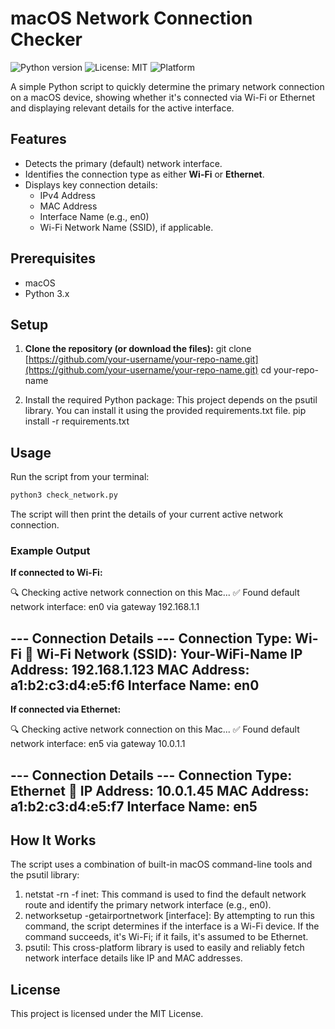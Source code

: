 
# macOS Network Connection Checker

![Python version](https://img.shields.io/badge/python-3.x-blue.svg)
![License: MIT](https://img.shields.io/badge/License-MIT-yellow.svg)
![Platform](https://img.shields.io/badge/platform-macOS-lightgrey.svg)

A simple Python script to quickly determine the primary network connection on a macOS device, showing whether it's connected via Wi-Fi or Ethernet and displaying relevant details for the active interface.


## Features



* Detects the primary (default) network interface.
* Identifies the connection type as either **Wi-Fi** or **Ethernet**.
* Displays key connection details:
    * IPv4 Address
    * MAC Address
    * Interface Name (e.g., en0)
    * Wi-Fi Network Name (SSID), if applicable.


## Prerequisites



* macOS
* Python 3.x


## Setup



1. **Clone the repository (or download the files):** 
git clone [https://github.com/your-username/your-repo-name.git](https://github.com/your-username/your-repo-name.git) 
cd your-repo-name 

2. Install the required Python package: 
This project depends on the psutil library. You can install it using the provided requirements.txt file. 
pip install -r requirements.txt 



## Usage

Run the script from your terminal:

```bash
python3 check_network.py 

```


The script will then print the details of your current active network connection.


### Example Output

**If connected to Wi-Fi:**

🔍 Checking active network connection on this Mac... 
✅ Found default network interface: en0 via gateway 192.168.1.1 
 
--- Connection Details --- 
  Connection Type: Wi-Fi 📶 
  Wi-Fi Network (SSID): Your-WiFi-Name 
  IP Address: 192.168.1.123 
  MAC Address: a1:b2:c3:d4:e5:f6 
  Interface Name: en0 
-------------------------- 


**If connected via Ethernet:**

🔍 Checking active network connection on this Mac... 
✅ Found default network interface: en5 via gateway 10.0.1.1 
 
--- Connection Details --- 
  Connection Type: Ethernet 📶 
  IP Address: 10.0.1.45 
  MAC Address: a1:b2:c3:d4:e5:f7 
  Interface Name: en5 
-------------------------- 



## How It Works

The script uses a combination of built-in macOS command-line tools and the psutil library:



1. netstat -rn -f inet: This command is used to find the default network route and identify the primary network interface (e.g., en0).
2. networksetup -getairportnetwork [interface]: By attempting to run this command, the script determines if the interface is a Wi-Fi device. If the command succeeds, it's Wi-Fi; if it fails, it's assumed to be Ethernet.
3. psutil: This cross-platform library is used to easily and reliably fetch network interface details like IP and MAC addresses.


## License

This project is licensed under the MIT License.
